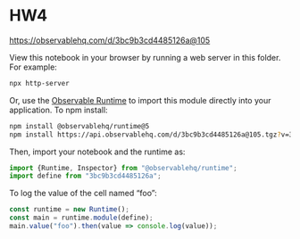 # HW4

https://observablehq.com/d/3bc9b3cd4485126a@105

View this notebook in your browser by running a web server in this folder. For
example:

~~~sh
npx http-server
~~~

Or, use the [Observable Runtime](https://github.com/observablehq/runtime) to
import this module directly into your application. To npm install:

~~~sh
npm install @observablehq/runtime@5
npm install https://api.observablehq.com/d/3bc9b3cd4485126a@105.tgz?v=3
~~~

Then, import your notebook and the runtime as:

~~~js
import {Runtime, Inspector} from "@observablehq/runtime";
import define from "3bc9b3cd4485126a";
~~~

To log the value of the cell named “foo”:

~~~js
const runtime = new Runtime();
const main = runtime.module(define);
main.value("foo").then(value => console.log(value));
~~~
